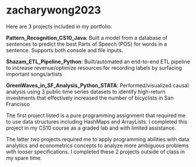 # zacharywong2023

Here are 3 projects included in my portfolio. 

**Pattern_Recognition_CS10_Java**: Built a model from a database of sentences to predict the best Parts of Speech (POS) for words in a sentence. Supports both console and file inputs. 

**Shazam_ETL_Pipeline_Python**: Built/automated an end-to-end ETL pipeline to increase revenue/optimize resources for recording labels by surfacing important songs/artists

**GreenWaves_in_SF_Analysis_Python_STATA**: Performed/visualized causal analysis using 3 public time series datasets to identify high-return investments that effectively increased the number of bicyclists in San Francisco

The first project listed is a pure programming assignment that required me to use data structures including HashMaps and ArrayLists. I completed this project in my CS10 course as a graded lab and with limited assistance.

The latter two projects required me to apply programming abilities with data analytics and econometrics concepts to analyze more ambiguous problems with looser specifications. I completed these 2 projects outside of class in my spare time.

